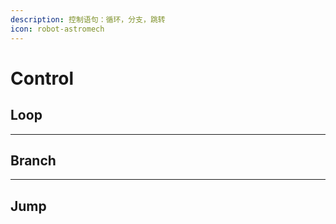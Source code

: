 ```yaml
---
description: 控制语句：循环，分支，跳转
icon: robot-astromech
---
```


# Control

## Loop





***

## Branch





***

## Jump



